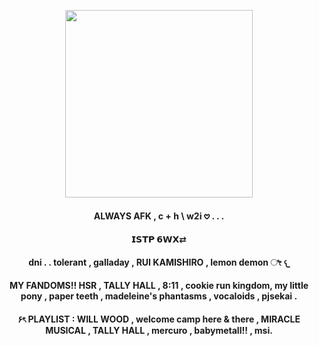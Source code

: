 <p align="center">
      <img width="300" height="300" src="https://www.sigstick.com/pack/jyLBLdtlCpKgvj2s2LYa">
</p>
<h4 align="center"> ALWAYS AFK , c + h \ w2i 𖹭 . . .
<h4 align="center">  𝗜𝗦𝗧𝗣 𝟲𝗪𝗫⇄ 
<h4 align="center"> dni . . tolerant , galladay , RUI KAMISHIRO , lemon demon ೀ 𐔌
<h4 align="center"> MY FANDOMS!! HSR , TALLY HALL , 8:11 ,  cookie run kingdom, my little pony ,  paper teeth , madeleine's phantasms , vocaloids , pjsekai .
<h4 align="center"> ۶ৎ PLAYLIST : WILL WOOD , welcome camp here & there , MIRACLE MUSICAL , TALLY HALL , mercuro , babymetall!! , msi.
